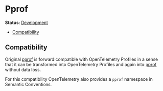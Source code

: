 # Pprof

**Status**: [Development](../document-status.md)

<!-- toc -->

- [Compatibility](#compatibility)

<!-- tocstop -->

## Compatibility

Original [pprof](https://github.com/google/pprof/tree/main/proto) is forward
compatible with OpenTelemetry Profiles in a sense that it can be transformed into
OpenTelemetry Profiles and again into [pprof](https://github.com/google/pprof/tree/main/proto)
without data loss.

For this compatibility OpenTelemetry also provides a `pprof` namespace in
Semantic Conventions.
